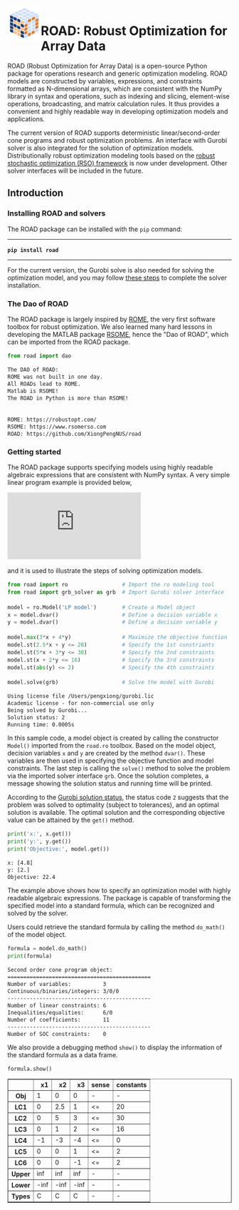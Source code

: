 <img src="https://github.com/XiongPengNUS/test/blob/master/rologo.jpeg?raw=true![image.png](attachment:image.png)" width=75 align="left">

# ROAD: Robust Optimization for Array Data

ROAD (Robust Optimization for Array Data) is a open-source Python package for operations research and generic optimization modeling. ROAD models are constructed by variables, expressions, and constraints formatted as N-dimensional arrays, which are consistent with the NumPy library in syntax and operations, such as indexing and slicing, element-wise operations, broadcasting, and matrix calculation rules. It thus provides a convenient and highly readable way in developing optimization models and applications. 

The current version of ROAD supports deterministic linear/second-order cone programs and robust optimization problems. An interface with Gurobi solver is also integrated for the solution of optimization models. Distributionally robust optimization modeling tools based on the [robust stochastic optimization (RSO) framework](https://pubsonline.informs.org/doi/abs/10.1287/mnsc.2020.3603?af=R) is now under development. Other solver interfaces will be included in the future.

## Introduction

### Installing ROAD and solvers

The ROAD package can be installed with the <code>pip</code> command: 
***
**`pip install road`**
***

For the current version, the Gurobi solve is also needed for solving the optimization model, and you may follow [these steps](https://www.gurobi.com/documentation/9.0/quickstart_mac/ins_the_anaconda_python_di.html) to complete the solver installation. 

### The Dao of ROAD

The ROAD package is largely inspired by [ROME](https://robustopt.com/), the very first software toolbox for robust optimization. We also learned many hard lessons in developing the MATLAB package [RSOME](https://www.rsomerso.com/), hence the "Dao of ROAD", which can be imported from the ROAD package. 


```python
from road import dao
```

    The DAO of ROAD: 
    ROME was not built in one day.
    All ROADs lead to ROME.
    Matlab is RSOME!
    The ROAD in Python is more than RSOME!
    
    
    ROME: https://robustopt.com/
    RSOME: https://www.rsomerso.com
    ROAD: https://github.com/XiongPengNUS/road


### Getting started

The ROAD package supports specifying models using highly readable algebraic expressions that are consistent with NumPy syntax. A very simple linear program example is provided below,

![](https://latex.codecogs.com/gif.latex?%5Cdpi%7B120%7D%20%5Cbg_white%20%5Cbegin%7Balign%7D%20%5Cmax%20%7E%263x%20&plus;%204y%20%5Cnonumber%20%5C%5C%20%5Ctext%7Bs.t.%7D%7E%262.5x%20&plus;%20y%20%5Cleq%2020%20%5Cnonumber%20%5C%5C%20%265x%20&plus;%203y%20%5Cleq%2030%20%5Cnonumber%20%5C%5C%20%26x%20&plus;%202y%20%5Cleq%2016%20%5Cnonumber%20%5C%5C%20%26%7Cy%7C%20%5Cleq%202%2C%20%5Cnonumber%20%5Cend%7Balign%7D)
    

and it is used to illustrate the steps of solving optimization models. 


```python
from road import ro                 # Import the ro modeling tool 
from road import grb_solver as grb  # Import Gurobi solver interface

model = ro.Model('LP model')        # Create a Model object
x = model.dvar()                    # Define a decision variable x
y = model.dvar()                    # Define a decision variable y

model.max(3*x + 4*y)                # Maximize the objective function
model.st(2.5*x + y <= 20)           # Specify the 1st constriants
model.st(5*x + 3*y <= 30)           # Specify the 2nd constraints
model.st(x + 2*y <= 16)             # Specify the 3rd constraints
model.st(abs(y) <= 2)               # Specify the 4th constraints

model.solve(grb)                    # Solve the model with Gurobi
```

    Using license file /Users/pengxiong/gurobi.lic
    Academic license - for non-commercial use only
    Being solved by Gurobi...
    Solution status: 2
    Running time: 0.0005s


In this sample code, a model object is created by calling the constructor <code>Model()</code> imported from the <code>road.ro</code> toolbox. Based on the model object, decision variables <code>x</code> and <code>y</code> are created by the method <code>dvar()</code>. These variables are then used in specifying the objective function and model constraints. The last step is calling the <code>solve()</code> method to solve the problem via the imported solver interface <code>grb</code>. Once the solution completes, a message showing the solution status and running time will be printed.

According to the [Gurobi solution status](https://www.gurobi.com/documentation/9.0/refman/optimization_status_codes.html), the status code <code>2</code> suggests that the problem was solved to optimality (subject to tolerances), and an optimal solution is available. The optimal solution and the corresponding objective value can be attained by the <code>get()</code> method. 


```python
print('x:', x.get())
print('y:', y.get())
print('Objective:', model.get())
```

    x: [4.8]
    y: [2.]
    Objective: 22.4


The example above shows how to specify an optimization model with highly readable algebraic expressions. The package is capable of transforming the specified model into a standard formula, which can be recognized and solved by the solver. 

Users could retrieve the standard formula by calling the method <code>do_math()</code> of the model object. 


```python
formula = model.do_math()
print(formula)
```

    Second order cone program object:
    =============================================
    Number of variables:          3
    Continuous/binaries/integers: 3/0/0
    ---------------------------------------------
    Number of linear constraints: 6
    Inequalities/equalities:      6/0
    Number of coefficients:       11
    ---------------------------------------------
    Number of SOC constraints:    0
    


We also provide a debugging method <code>show()</code> to display the information of the standard formula as a data frame. 


```python
formula.show()
```




<table border="1" class="dataframe">
  <thead>
    <tr style="text-align: right;">
      <th></th>
      <th>x1</th>
      <th>x2</th>
      <th>x3</th>
      <th>sense</th>
      <th>constants</th>
    </tr>
  </thead>
  <tbody>
    <tr>
      <th>Obj</th>
      <td>1</td>
      <td>0</td>
      <td>0</td>
      <td>-</td>
      <td>-</td>
    </tr>
    <tr>
      <th>LC1</th>
      <td>0</td>
      <td>2.5</td>
      <td>1</td>
      <td>&lt;=</td>
      <td>20</td>
    </tr>
    <tr>
      <th>LC2</th>
      <td>0</td>
      <td>5</td>
      <td>3</td>
      <td>&lt;=</td>
      <td>30</td>
    </tr>
    <tr>
      <th>LC3</th>
      <td>0</td>
      <td>1</td>
      <td>2</td>
      <td>&lt;=</td>
      <td>16</td>
    </tr>
    <tr>
      <th>LC4</th>
      <td>-1</td>
      <td>-3</td>
      <td>-4</td>
      <td>&lt;=</td>
      <td>0</td>
    </tr>
    <tr>
      <th>LC5</th>
      <td>0</td>
      <td>0</td>
      <td>1</td>
      <td>&lt;=</td>
      <td>2</td>
    </tr>
    <tr>
      <th>LC6</th>
      <td>0</td>
      <td>0</td>
      <td>-1</td>
      <td>&lt;=</td>
      <td>2</td>
    </tr>
    <tr>
      <th>Upper</th>
      <td>inf</td>
      <td>inf</td>
      <td>inf</td>
      <td>-</td>
      <td>-</td>
    </tr>
    <tr>
      <th>Lower</th>
      <td>-inf</td>
      <td>-inf</td>
      <td>-inf</td>
      <td>-</td>
      <td>-</td>
    </tr>
    <tr>
      <th>Types</th>
      <td>C</td>
      <td>C</td>
      <td>C</td>
      <td>-</td>
      <td>-</td>
    </tr>
  </tbody>
</table>
